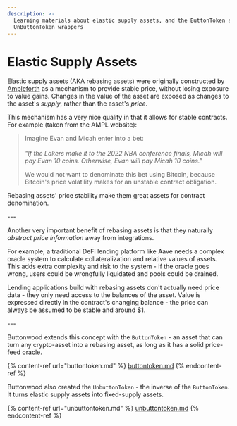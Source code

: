 ```yaml
---
description: >-
  Learning materials about elastic supply assets, and the ButtonToken and
  UnButtonToken wrappers
---
```


# Elastic Supply Assets

Elastic supply assets (AKA rebasing assets) were originally constructed by [Ampleforth](https://www.ampleforth.org) as a mechanism to provide stable price, without losing exposure to value gains. Changes in the value of the asset are exposed as changes to the asset's _supply_, rather than the asset's _price_. 

This mechanism has a very nice quality in that it allows for stable contracts. For example (taken from the AMPL website):

> Imagine Evan and Micah enter into a bet:\
> \
> _"If the Lakers make it to the 2022 NBA conference finals, Micah will pay Evan 10 coins. Otherwise, Evan will pay Micah 10 coins."_
>
> We would not want to denominate this bet using Bitcoin, because Bitcoin's price volatility makes for an unstable contract obligation.

Rebasing assets' price stability make them great assets for contract denomination.

\---

Another very important benefit of rebasing assets is that they naturally _abstract price information_ away from integrations. 

For example, a traditional DeFi lending platform like Aave needs a complex oracle system to calculate collateralization and relative values of assets. This adds extra complexity and risk to the system - If the oracle goes wrong, users could be wrongfully liquidated and pools could be drained.

Lending applications build with rebasing assets don't actually need price data - they only need access to the balances of the asset. Value is expressed directly in the contract's changing balance - the price can always be assumed to be stable and around $1.  

\---

Buttonwood extends this concept with the `ButtonToken` - an asset that can turn any crypto-asset into a rebasing asset, as long as it has a solid price-feed oracle. 

{% content-ref url="buttontoken.md" %}
[buttontoken.md](buttontoken.md)
{% endcontent-ref %}

Buttonwood also created the `UnbuttonToken` - the inverse of the `ButtonToken`. It turns elastic supply assets into fixed-supply assets. 

{% content-ref url="unbuttontoken.md" %}
[unbuttontoken.md](unbuttontoken.md)
{% endcontent-ref %}
